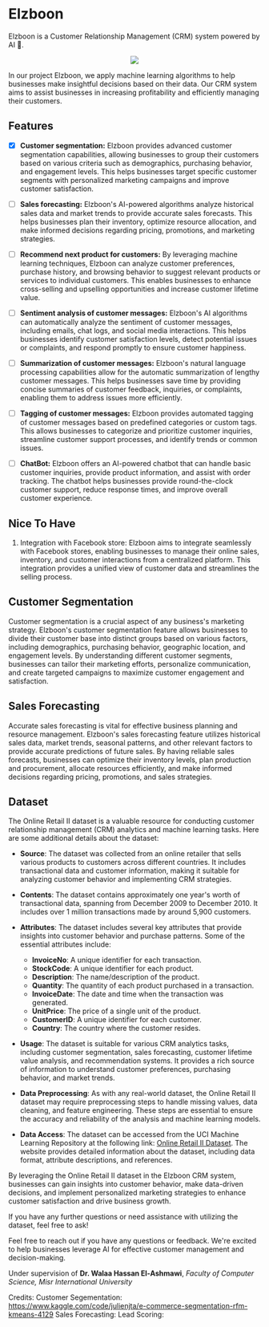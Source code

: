 # Elzboon

Elzboon is a Customer Relationship Management (CRM) system powered by AI 🤖.

<!-- <div style="">![Elzboon](https://i.ibb.co/fvm1cGV/ElzobV2.png)<div> -->
<p align="center">
  <img src="https://i.ibb.co/fvm1cGV/ElzobV2.png" />
</p>
In our project Elzboon, we apply machine learning algorithms to help businesses make insightful decisions based on their data. Our CRM system aims to assist businesses in increasing profitability and efficiently managing their customers.

## Features

- [x] **Customer segmentation:** Elzboon provides advanced customer segmentation capabilities, allowing businesses to group their customers based on various criteria such as demographics, purchasing behavior, and engagement levels. This helps businesses target specific customer segments with personalized marketing campaigns and improve customer satisfaction.

- [ ] **Sales forecasting:** Elzboon's AI-powered algorithms analyze historical sales data and market trends to provide accurate sales forecasts. This helps businesses plan their inventory, optimize resource allocation, and make informed decisions regarding pricing, promotions, and marketing strategies.

- [ ] **Recommend next product for customers:** By leveraging machine learning techniques, Elzboon can analyze customer preferences, purchase history, and browsing behavior to suggest relevant products or services to individual customers. This enables businesses to enhance cross-selling and upselling opportunities and increase customer lifetime value.

- [ ] **Sentiment analysis of customer messages:** Elzboon's AI algorithms can automatically analyze the sentiment of customer messages, including emails, chat logs, and social media interactions. This helps businesses identify customer satisfaction levels, detect potential issues or complaints, and respond promptly to ensure customer happiness.

- [ ] **Summarization of customer messages:** Elzboon's natural language processing capabilities allow for the automatic summarization of lengthy customer messages. This helps businesses save time by providing concise summaries of customer feedback, inquiries, or complaints, enabling them to address issues more efficiently.

- [ ] **Tagging of customer messages:** Elzboon provides automated tagging of customer messages based on predefined categories or custom tags. This allows businesses to categorize and prioritize customer inquiries, streamline customer support processes, and identify trends or common issues.

- [ ] **ChatBot:** Elzboon offers an AI-powered chatbot that can handle basic customer inquiries, provide product information, and assist with order tracking. The chatbot helps businesses provide round-the-clock customer support, reduce response times, and improve overall customer experience.

## Nice To Have

1. Integration with Facebook store: Elzboon aims to integrate seamlessly with Facebook stores, enabling businesses to manage their online sales, inventory, and customer interactions from a centralized platform. This integration provides a unified view of customer data and streamlines the selling process.

## Customer Segmentation

Customer segmentation is a crucial aspect of any business's marketing strategy. Elzboon's customer segmentation feature allows businesses to divide their customer base into distinct groups based on various factors, including demographics, purchasing behavior, geographic location, and engagement levels. By understanding different customer segments, businesses can tailor their marketing efforts, personalize communication, and create targeted campaigns to maximize customer engagement and satisfaction.

## Sales Forecasting

Accurate sales forecasting is vital for effective business planning and resource management. Elzboon's sales forecasting feature utilizes historical sales data, market trends, seasonal patterns, and other relevant factors to provide accurate predictions of future sales. By having reliable sales forecasts, businesses can optimize their inventory levels, plan production and procurement, allocate resources efficiently, and make informed decisions regarding pricing, promotions, and sales strategies.

## Dataset
The Online Retail II dataset is a valuable resource for conducting customer relationship management (CRM) analytics and machine learning tasks. Here are some additional details about the dataset:

- **Source**: The dataset was collected from an online retailer that sells various products to customers across different countries. It includes transactional data and customer information, making it suitable for analyzing customer behavior and implementing CRM strategies.

- **Contents**: The dataset contains approximately one year's worth of transactional data, spanning from December 2009 to December 2010. It includes over 1 million transactions made by around 5,900 customers.

- **Attributes**: The dataset includes several key attributes that provide insights into customer behavior and purchase patterns. Some of the essential attributes include:

  - **InvoiceNo**: A unique identifier for each transaction.
  - **StockCode**: A unique identifier for each product.
  - **Description**: The name/description of the product.
  - **Quantity**: The quantity of each product purchased in a transaction.
  - **InvoiceDate**: The date and time when the transaction was generated.
  - **UnitPrice**: The price of a single unit of the product.
  - **CustomerID**: A unique identifier for each customer.
  - **Country**: The country where the customer resides.

- **Usage**: The dataset is suitable for various CRM analytics tasks, including customer segmentation, sales forecasting, customer lifetime value analysis, and recommendation systems. It provides a rich source of information to understand customer preferences, purchasing behavior, and market trends.

- **Data Preprocessing**: As with any real-world dataset, the Online Retail II dataset may require preprocessing steps to handle missing values, data cleaning, and feature engineering. These steps are essential to ensure the accuracy and reliability of the analysis and machine learning models.

- **Data Access**: The dataset can be accessed from the UCI Machine Learning Repository at the following link: [Online Retail II Dataset](https://archive.ics.uci.edu/ml/datasets/Online+Retail+II). The website provides detailed information about the dataset, including data format, attribute descriptions, and references.

By leveraging the Online Retail II dataset in the Elzboon CRM system, businesses can gain insights into customer behavior, make data-driven decisions, and implement personalized marketing strategies to enhance customer satisfaction and drive business growth.

If you have any further questions or need assistance with utilizing the dataset, feel free to ask!

Feel free to reach out if you have any questions or feedback. We're excited to help businesses leverage AI for effective customer management and decision-making.

Under supervision of **Dr. Walaa Hassan El-Ashmawi**, *Faculty of Computer Science, Misr International University*

Credits: 
Customer Segementation: https://www.kaggle.com/code/julienjta/e-commerce-segmentation-rfm-kmeans-4129
Sales Forecasting: 
Lead Scoring: 


